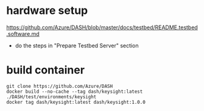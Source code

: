 # hardware setup
https://github.com/Azure/DASH/blob/master/docs/testbed/README.testbed.software.md
  - do the steps in "Prepare Testbed Server" section

# build container
```
git clone https://github.com/Azure/DASH
docker build --no-cache --tag dash/keysight:latest ./DASH/test/environments/keysight
docker tag dash/keysight:latest dash/keysight:1.0.0
```
